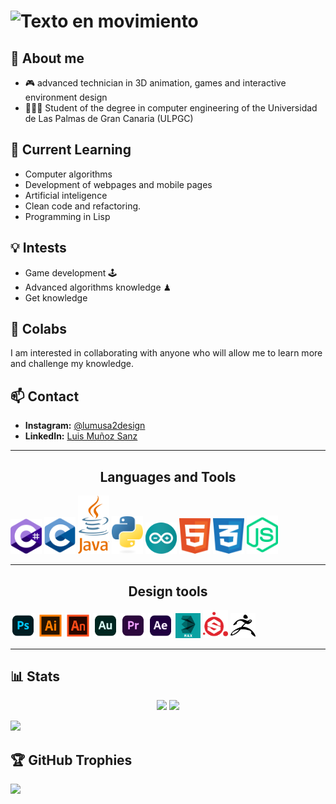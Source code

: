 # ![Texto en movimiento](https://readme-typing-svg.herokuapp.com?font=Fira+Code&size=25&duration=1500&pause=9000&color=ffffff&center=true&vCenter=true&width=400&height=50&lines=🚀Hi,+i+am+@lumusa2design💻)
## 👀 About me
- 🎮 advanced technician in 3D animation, games and interactive environment design
- 👨🏼‍🎓 Student of the degree in computer engineering of the Universidad de Las Palmas de Gran Canaria (ULPGC)

## 🌱 Current Learning
- Computer algorithms
- Development of webpages and mobile pages
- Artificial inteligence
- Clean code and refactoring.
- Programming in Lisp

## 💡 Intests
- Game development 🕹
- Advanced algorithms knowledge ♟
- Get knowledge

## 💞️ Colabs
I am interested in collaborating with anyone who will allow me to learn more and challenge my knowledge.

## 📫 Contact
- **Instagram:** [@lumusa2design](https://www.instagram.com/lumusa2design)
- **LinkedIn:** [Luis Muñoz Sanz](https://www.linkedin.com/in/luis-mu%C3%B1oz-sanz-4314541a5)
---
<p><h2 align ="center">Languages and Tools</h2></p>
<p>
  <img src="media/csharp.svg" width ="50">
  <img src = "media/c.svg" width="50">
  <img src = "media/java-4.svg" width="50">
  <img src = "media/python.svg" width="50">
  <img src =  "media/arduino-1.svg" width="50">
  <img src = "media/html-1.svg" width="50">
  <img src = "media/css-3.svg" width="50">
  <img src = "media/nodejs-3.svg" width="50">
</p>

---
<p><h2 align = "center">Design tools</h2></p>
  <img src="media/photoshop.svg" width ="40">
  <img src = "media/illustrator.svg" width="40">
  <img src = "media/animate.svg" width="40">
  <img src = "media/audition.svg" width="40">
  <img src =  "media/premiere.svg" width="40">
  <img src = "media/aftereffects.svg" width="40">
  <img src = "media/3dsmax.svg" width="40">
  <img src = "media/substance.svg" width="40">
  <img src = "media/zbrush.svg" width="40">

---


## 📊 Stats
<div align="center">
  <img height="180em" src="https://github-readme-stats.vercel.app/api?username=lumusa2design&show_icons=true&theme=radical" />
  <img height="180em" src="https://github-readme-stats.vercel.app/api/top-langs/?username=lumusa2design&layout=compact&theme=radical" />
</div>

![](https://nirzak-streak-stats.vercel.app/?user=lumusa2design&theme=radical&hide_border=false)<br/>

## 🏆 GitHub Trophies

![](https://github-profile-trophy.vercel.app/?username=lumusa2design&theme=radical&no-frame=false&no-bg=false&margin-w=4)

